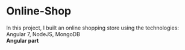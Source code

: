 # Online-Shop
In this project, I built an online shopping store using the technologies: Angular 7, NodeJS, MongoDB
<br>
<b>Angular part</b>
